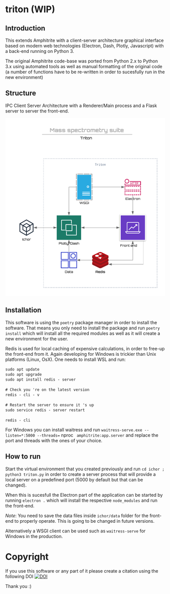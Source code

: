 # triton (WIP)

## Introduction

This extends Amphitrite with a client-server architecture graphical interface based on modern web technologies (Electron, Dash, Plotly, Javascript) with a back-end running on Python 3.

The original Amphitrite code-base was ported from Python 2.x to Python 3.x using automated tools as well as manual formatting of the original code (a number of functions have to be re-written in order to sucesfully run in the new environment)

## Structure

IPC Client Server Architecture with a Renderer/Main process and a Flask server to server the front-end.

![ARCHITECTURE](triton.png)

## Installation

This software is using the `poetry` package manager in order to install the software. That means you only need to install the package and run `poetry install` which will install all the required modules as well as it will create a new environment for the user.

Redis is used for local caching of expensive calculations, in order to free-up the front-end from it. Again developing for Windows is trickier than Unix platforms (Linux, OsX). One needs to install WSL and run:

``` 
sudo apt update
sudo apt upgrade
sudo apt install redis - server

# Check you 're on the latest version
redis - cli - v

# Restart the server to ensure it 's up
sudo service redis - server restart

redis - cli
```

For Windows you can install waitress and run `waitress-serve.exe --listen=*:5000 --threads=` nproc ` amphitrite:app.server` and replace the port and threads with the ones of your choice.

## How to run

Start the virtual environment that you created previously and run `cd ichor ; python3 triton.py` in order to create a server process that will provide a local server on a predefined port (5000 by default but that can be changed). 

When this is sucesfull the Electron part of the application can be started by running `electron .` which will install the respective `node_modules` and run the front-end.

_Note_: You need to save the data files inside `ichor/data` folder for the front-end to properly operate. This is going to be changed in future versions.

Alternatively a WSGI client can be used such as `waitress-serve` for Windows in the production.

# Copyright

If you use this software or any part of it please create a citation using the following DOI
[![DOI](https://zenodo.org/badge/180900436.svg)](https://zenodo.org/badge/latestdoi/180900436)

Thank you :) 
